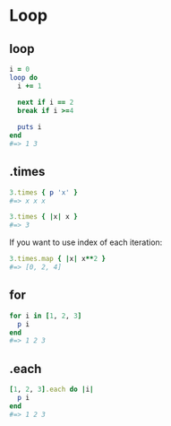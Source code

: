 # Loop

## loop

```ruby
i = 0
loop do
  i += 1

  next if i == 2
  break if i >=4
  
  puts i
end
#=> 1 3
```

## .times

```ruby
3.times { p 'x' }
#=> x x x

3.times { |x| x }
#=> 3
```
If you want to use index of each iteration:

```ruby
3.times.map { |x| x**2 }
#=> [0, 2, 4]
```

## for

```ruby
for i in [1, 2, 3]
  p i
end
#=> 1 2 3
```

## .each

```ruby
[1, 2, 3].each do |i|
  p i
end
#=> 1 2 3
```
